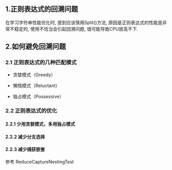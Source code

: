 ## 1.正则表达式的回溯问题
在学习字符串性能优化时, 提到应该慎用Split()方法, 
原因是正则表达式的性能是非常不稳定的, 使用不恰当会引起回溯问题, 很可能导致CPU居高不下.

## 2.如何避免回溯问题
### 2.1 正则表达式的几种匹配模式
* 贪婪模式（Greedy）

* 懒惰模式（Reluctant）

* 独占模式（Possessive）

### 2.2 正则表达式的优化
#### 2.2.1 少用贪婪模式，多用独占模式
#### 2.2.2 减少分支选择
#### 2.2.3 减少捕获嵌套
参考 ReduceCaptureNestingTest 

